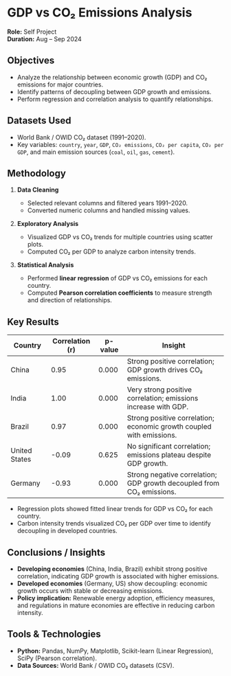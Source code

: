 # GDP vs CO₂ Emissions Analysis

**Role:** Self Project  
**Duration:** Aug – Sep 2024  

## Objectives

- Analyze the relationship between economic growth (GDP) and CO₂ emissions for major countries.  
- Identify patterns of decoupling between GDP growth and emissions.  
- Perform regression and correlation analysis to quantify relationships.

## Datasets Used

- World Bank / OWID CO₂ dataset (1991–2020).  
- Key variables: `country`, `year`, `GDP`, `CO₂ emissions`, `CO₂ per capita`, `CO₂ per GDP`, and main emission sources (`coal`, `oil`, `gas`, `cement`).

## Methodology

1. **Data Cleaning**
   - Selected relevant columns and filtered years 1991–2020.  
   - Converted numeric columns and handled missing values.  

2. **Exploratory Analysis**
   - Visualized GDP vs CO₂ trends for multiple countries using scatter plots.  
   - Computed CO₂ per GDP to analyze carbon intensity trends.

3. **Statistical Analysis**
   - Performed **linear regression** of GDP vs CO₂ emissions for each country.  
   - Computed **Pearson correlation coefficients** to measure strength and direction of relationships.

## Key Results

| Country        | Correlation (r) | p-value | Insight |
|----------------|----------------|---------|---------|
| China          | 0.95           | 0.000   | Strong positive correlation; GDP growth drives CO₂ emissions. |
| India          | 1.00           | 0.000   | Very strong positive correlation; emissions increase with GDP. |
| Brazil         | 0.97           | 0.000   | Strong positive correlation; economic growth coupled with emissions. |
| United States  | -0.09          | 0.625   | No significant correlation; emissions plateau despite GDP growth. |
| Germany        | -0.93          | 0.000   | Strong negative correlation; GDP growth decoupled from CO₂ emissions. |

- Regression plots showed fitted linear trends for GDP vs CO₂ for each country.  
- Carbon intensity trends visualized CO₂ per GDP over time to identify decoupling in developed countries.

## Conclusions / Insights

- **Developing economies** (China, India, Brazil) exhibit strong positive correlation, indicating GDP growth is associated with higher emissions.  
- **Developed economies** (Germany, US) show decoupling: economic growth occurs with stable or decreasing emissions.  
- **Policy implication:** Renewable energy adoption, efficiency measures, and regulations in mature economies are effective in reducing carbon intensity.

## Tools & Technologies

- **Python:** Pandas, NumPy, Matplotlib, Scikit-learn (Linear Regression), SciPy (Pearson correlation).  
- **Data Sources:** World Bank / OWID CO₂ datasets (CSV).
